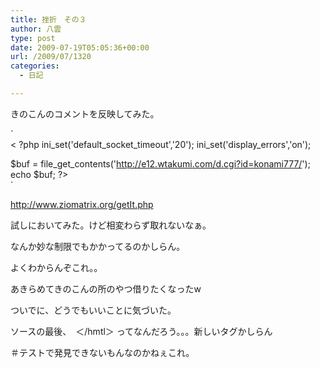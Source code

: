 ```yaml
---
title: 挫折　その３
author: 八雲
type: post
date: 2009-07-19T05:05:36+00:00
url: /2009/07/1320
categories:
  - 日記

---
```

きのこんのコメントを反映してみた。

`<br />
< ?php
ini_set('default_socket_timeout','20');
ini_set('display_errors','on');

$buf = file_get_contents('http://e12.wtakumi.com/d.cgi?id=konami777/');
echo $buf;
?><br />
` 
  
<http://www.ziomatrix.org/getIt.php>
  
試しにおいてみた。けど相変わらず取れないなぁ。
  
なんか妙な制限でもかかってるのかしらん。
  
よくわからんぞこれ。。
  
あきらめてきのこんの所のやつ借りたくなったw

ついでに、どうでもいいことに気づいた。
  
ソースの最後、　＜/hmtl＞ ってなんだろう。。。新しいタグかしらん
  
＃テストで発見できないもんなのかねぇこれ。